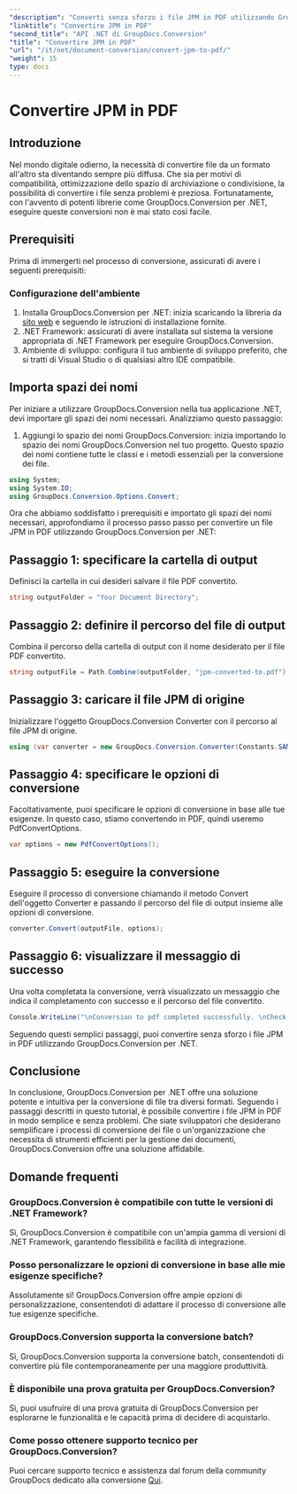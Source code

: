 ```yaml
---
"description": "Converti senza sforzo i file JPM in PDF utilizzando GroupDocs.Conversion per .NET. Semplifica i tuoi processi di conversione dei file con facilità."
"linktitle": "Convertire JPM in PDF"
"second_title": "API .NET di GroupDocs.Conversion"
"title": "Convertire JPM in PDF"
"url": "/it/net/document-conversion/convert-jpm-to-pdf/"
"weight": 15
type: docs
---
```

# Convertire JPM in PDF

## Introduzione
Nel mondo digitale odierno, la necessità di convertire file da un formato all'altro sta diventando sempre più diffusa. Che sia per motivi di compatibilità, ottimizzazione dello spazio di archiviazione o condivisione, la possibilità di convertire i file senza problemi è preziosa. Fortunatamente, con l'avvento di potenti librerie come GroupDocs.Conversion per .NET, eseguire queste conversioni non è mai stato così facile.
## Prerequisiti
Prima di immergerti nel processo di conversione, assicurati di avere i seguenti prerequisiti:
### Configurazione dell'ambiente
1. Installa GroupDocs.Conversion per .NET: inizia scaricando la libreria da [sito web](https://releases.groupdocs.com/conversion/net/) e seguendo le istruzioni di installazione fornite.
2. .NET Framework: assicurati di avere installata sul sistema la versione appropriata di .NET Framework per eseguire GroupDocs.Conversion.
3. Ambiente di sviluppo: configura il tuo ambiente di sviluppo preferito, che si tratti di Visual Studio o di qualsiasi altro IDE compatibile.

## Importa spazi dei nomi
Per iniziare a utilizzare GroupDocs.Conversion nella tua applicazione .NET, devi importare gli spazi dei nomi necessari. Analizziamo questo passaggio:

1. Aggiungi lo spazio dei nomi GroupDocs.Conversion: inizia importando lo spazio dei nomi GroupDocs.Conversion nel tuo progetto. Questo spazio dei nomi contiene tutte le classi e i metodi essenziali per la conversione dei file.
```csharp
using System;
using System.IO;
using GroupDocs.Conversion.Options.Convert;
```

Ora che abbiamo soddisfatto i prerequisiti e importato gli spazi dei nomi necessari, approfondiamo il processo passo passo per convertire un file JPM in PDF utilizzando GroupDocs.Conversion per .NET:

## Passaggio 1: specificare la cartella di output
Definisci la cartella in cui desideri salvare il file PDF convertito.
```csharp
string outputFolder = "Your Document Directory";
```
## Passaggio 2: definire il percorso del file di output
Combina il percorso della cartella di output con il nome desiderato per il file PDF convertito.
```csharp
string outputFile = Path.Combine(outputFolder, "jpm-converted-to.pdf");
```
## Passaggio 3: caricare il file JPM di origine
Inizializzare l'oggetto GroupDocs.Conversion Converter con il percorso al file JPM di origine.
```csharp
using (var converter = new GroupDocs.Conversion.Converter(Constants.SAMPLE_JPM))
```
## Passaggio 4: specificare le opzioni di conversione
Facoltativamente, puoi specificare le opzioni di conversione in base alle tue esigenze. In questo caso, stiamo convertendo in PDF, quindi useremo PdfConvertOptions.
```csharp
var options = new PdfConvertOptions();
```
## Passaggio 5: eseguire la conversione
Eseguire il processo di conversione chiamando il metodo Convert dell'oggetto Converter e passando il percorso del file di output insieme alle opzioni di conversione.
```csharp
converter.Convert(outputFile, options);
```
## Passaggio 6: visualizzare il messaggio di successo
Una volta completata la conversione, verrà visualizzato un messaggio che indica il completamento con successo e il percorso del file convertito.
```csharp
Console.WriteLine("\nConversion to pdf completed successfully. \nCheck output in {0}", outputFolder);
```
Seguendo questi semplici passaggi, puoi convertire senza sforzo i file JPM in PDF utilizzando GroupDocs.Conversion per .NET.

## Conclusione
In conclusione, GroupDocs.Conversion per .NET offre una soluzione potente e intuitiva per la conversione di file tra diversi formati. Seguendo i passaggi descritti in questo tutorial, è possibile convertire i file JPM in PDF in modo semplice e senza problemi. Che siate sviluppatori che desiderano semplificare i processi di conversione dei file o un'organizzazione che necessita di strumenti efficienti per la gestione dei documenti, GroupDocs.Conversion offre una soluzione affidabile.
## Domande frequenti
### GroupDocs.Conversion è compatibile con tutte le versioni di .NET Framework?
Sì, GroupDocs.Conversion è compatibile con un'ampia gamma di versioni di .NET Framework, garantendo flessibilità e facilità di integrazione.
### Posso personalizzare le opzioni di conversione in base alle mie esigenze specifiche?
Assolutamente sì! GroupDocs.Conversion offre ampie opzioni di personalizzazione, consentendoti di adattare il processo di conversione alle tue esigenze specifiche.
### GroupDocs.Conversion supporta la conversione batch?
Sì, GroupDocs.Conversion supporta la conversione batch, consentendoti di convertire più file contemporaneamente per una maggiore produttività.
### È disponibile una prova gratuita per GroupDocs.Conversion?
Sì, puoi usufruire di una prova gratuita di GroupDocs.Conversion per esplorarne le funzionalità e le capacità prima di decidere di acquistarlo.
### Come posso ottenere supporto tecnico per GroupDocs.Conversion?
Puoi cercare supporto tecnico e assistenza dal forum della community GroupDocs dedicato alla conversione [Qui](https://forum.groupdocs.com/c/conversion/11).